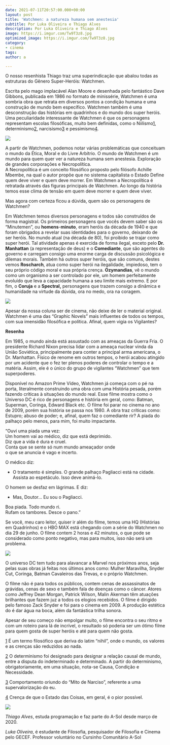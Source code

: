 ```yaml
---
date: 2021-07-11T20:57:00.000+00:00
layout: post
title: 'Watchmen: a natureza humana sem anestesia'
subtitle: Por Luka Oliveira e Thiago Alves
description: Por Luka Oliveira e Thiago Alves
image: https://i.imgur.com/Tw9T3z8.jpg
optimized_image: https://i.imgur.com/Tw9T3z8.jpg
category:
- cinema
tags: 
author: a

---
```

O nosso resenhista Thiago traz uma superindicação que abalou todas as estruturas do Gênero Super-Heróis: Watchmen.

Escrita pelo mago implacável Alan Moore e desenhada pelo fantástico Dave Gibbons, publicada em 1986 no formato de minissérie, Watchmen é uma sombria obra que retrata em diversos pontos a condição humana e uma construção de mundo bem específico. Watchmen também é uma desconstrução das histórias em quadrinhos e do mundo dos super heróis. Uma peculiaridade interessante de Watchmen é que os personagens representam escolas filosóficas, muito bem definidas, como o Niilismo[1](#sdfootnote1sym), determinismo[2](#sdfootnote2sym), narcisismo[3](#sdfootnote3sym) e pessimismo[4](#sdfootnote4sym).

![](https://i.imgur.com/ZuI69YD.png)

A partir de Watchmen, podemos notar várias problemáticas que conceituam o mundo da Ética, Moral e do Livre Arbítrio. O mundo de Watchmen é um mundo para quem quer ver a natureza humana sem anestesia. Exploração de grandes corporações e Necropolítica.  
 A Necropolítica é um conceito filosófico proposto pelo filósofo Achille Mbembe, na qual o autor propõe que no sistema capitalista o Estado Define quem deve viver e quem deve morrer. Em Watchmen a Necropolítica é retratada através das figuras principais de Watchmen. Ao longo da história temos esse clima de tensão em quem deve morrer e quem deve viver.

Mas agora com certeza ficou a dúvida, quem são os personagens de Watchmen?

Em Watchmen temos diversos personagens e todos são construídos de forma magistral. Os primeiros personagens que vocês devem saber são os “Minutemen”, ou **homens**-**minuto**, eram heróis da década de 1940 e que foram obrigados a revelar suas identidades para o governo, deixando de ser heróis. No mundo atual (na década de 80), foi proibido se trajar como super herói. Tal atividade apenas é exercida de forma ilegal, exceto pelo **Dr.** **Manhattan** (a representação de deus) e o **Comediante**, que são agentes do governo e carregam consigo uma enorme carga de discussão psicológica e dilemas morais. Também há outros super heróis, que são comuns, destes vemos **Roscharch**, atua como super herói na ilegalidade, impiedoso, tem o seu próprio código moral e sua própria crença. **Ozymandias**, vê o mundo como um organismo a ser controlado por ele, um homem perfeitamente evoluído que leva a capacidade humana a seu limite mais extremo. E por fim, o **Coruja** e a **Spectral,** personagens que trazem consigo a dinâmica e humanidade na virtude da dúvida, ora no medo, ora na coragem.

![](https://i.imgur.com/apq9J7m.png)

Apesar da nossa coluna ser de cinema, não deixe de ler o material original. Watchmen é uma das “Graphic Novels” mais influentes de todos os tempos, com sua imensidão filosófica e política. Afinal, quem vigia os Vigilantes?

**Resenha**

Em 1985, o mundo ainda está assustado com as ameaças da Guerra Fria. O presidente Richard Nixon precisa lidar com a ameaça nuclear vinda da União Soviética, principalmente para conter a principal arma americana, o Dr. Manhattan. Físico de renome em outros tempos, o herói acabou atingido por um acidente que o fez ter plenos poderes de controlar o tempo e a matéria. Assim, ele é o único do grupo de vigilantes “Watchmen” que tem superpoderes.

Disponível no Amazon Prime Vídeo, Watchmen já começa com o pé na porta, literalmente construindo uma obra com uma História pesada, porém fazendo críticas à situações do mundo real. Esse filme mostra como o Universo DC é rico de personagens e história em geral, como: Batman, Superman, Coringa, Edward Black etc. O filme foi parar no cinema no ano de 2009, porém sua história se passa nos 1980. A obra traz críticas como: Estupro; abuso de poder; e, afinal, quem faz o comediante rir? A piada do palhaço pelo menos, para mim, foi muito impactante.

“Ouvi uma piada uma vez:  
 Um homem vai ao médico, diz que está deprimido.  
 Diz que a vida é dura e cruel.  
 Conta que se sente só num mundo ameaçador onde  
 o que se anuncia é vago e incerto.  
   
 O médico diz:   
 - O tratamento é simples. O grande palhaço Pagliacci está na cidade. Assista ao espetáculo. Isso deve animá-lo.  
   
 O homem se desfaz em lágrimas. E diz:  
 - Mas, Doutor... Eu sou o Pagliacci.  
   
 Boa piada. Todo mundo ri.   
 Rufam os tambores. Desce o pano.”

Se você, meu caro leitor, quiser ir além do filme, temos uma HQ (Histórias em Quadrinhos) e o HBO MAX está chegando com a série do Watchmen no dia 29 de junho. O filme contem 2 horas e 42 minutos, o que pode se considerado como ponto negativo, mas para muitos, isso não será um problema.

![](https://i.imgur.com/ruizQgF.png)

O universo DC tem tudo para alavancar a Marvel nos próximos anos, seja pelas suas obras já feitas nos últimos anos como: Mulher Maravilha, Snyder Cut, Coringa, Batman Cavaleiros das Trevas, e o próprio Watchmen.

O filme não é para todos os públicos, contem cenas de assassinatos de grávidas, cenas de sexo e também fala de doenças como o câncer. Atores como Jeffrey Dean Morgan, Patrick Wilson, Malin Akerman têm atuações brilhantes que fazem juz a todos os elogios recebidos. O filme é dirigido pelo famoso Zack Snyder e foi para o cinema em 2009. A produção estética do é dar água na boca, além da fantástica trilha sonora.

Apesar de seu começo não empolgar muito, o filme encontra o seu ritmo e com um roteiro para lá de incrível, o resultado só poderia ser um ótimo filme para quem gosta de super heróis e até para quem não gosta.

[1](#sdfootnote1anc) É um termo filosófico que deriva do latim “nihil”, onde o mundo, os valores e as crenças são reduzidos ao nada.

[2](#sdfootnote2anc) O determinismo foi designado para designar a relação causal de mundo, entre a disputa do indeterminado e determinado. A partir do determinismo, obrigatoriamente, em uma situação, nota-se Causa, Condição e Necessidade.

[3](#sdfootnote3anc) Comportamento oriundo do “Mito de Narciso”, referente a uma supervalorização do eu.

[4](#sdfootnote4anc) Crença de que o Estado das Coisas, em geral, é o pior possível.

![](https://i.imgur.com/SWluvB2.jpg)

_Thiago Alves_, estuda programação e faz parte do A-Sol desde março de 2020.

_Luka Oliveira_, é estudante de Filosofia, pesquisador de Filosofia e Cinema pelo GECEF. Professor voluntário no Cursinho Comunitário A-Sol